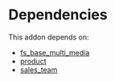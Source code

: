 # Dependencies

This addon depends on:

- [fs_base_multi_media](../../../../odoo-bringout-oca-storage-fs_base_multi_media)
- [product](../../../../../oca-ocb-sale/odoo-bringout-oca-ocb-product)
- [sales_team](../../../../../oca-ocb-sale/odoo-bringout-oca-ocb-sales_team)
